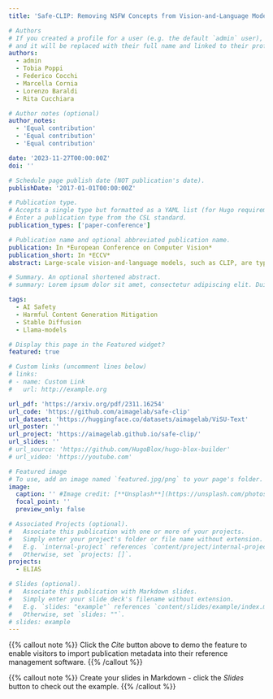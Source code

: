 ```yaml
---
title: 'Safe-CLIP: Removing NSFW Concepts from Vision-and-Language Models'

# Authors
# If you created a profile for a user (e.g. the default `admin` user), write the username (folder name) here
# and it will be replaced with their full name and linked to their profile.
authors:
  - admin
  - Tobia Poppi
  - Federico Cocchi
  - Marcella Cornia
  - Lorenzo Baraldi
  - Rita Cucchiara

# Author notes (optional)
author_notes:
  - 'Equal contribution'
  - 'Equal contribution'
  - 'Equal contribution'

date: '2023-11-27T00:00:00Z'
doi: ''

# Schedule page publish date (NOT publication's date).
publishDate: '2017-01-01T00:00:00Z'

# Publication type.
# Accepts a single type but formatted as a YAML list (for Hugo requirements).
# Enter a publication type from the CSL standard.
publication_types: ['paper-conference']

# Publication name and optional abbreviated publication name.
publication: In *European Conference on Computer Vision*
publication_short: In *ECCV*
abstract: Large-scale vision-and-language models, such as CLIP, are typically trained on web-scale data, which can introduce inappropriate content and lead to the development of unsafe and biased behavior. This, in turn, hampers their applicability in sensitive and trustworthy contexts and could raise significant concerns in their adoption. Our research introduces a novel approach to enhancing the safety of vision-and-language models by diminishing their sensitivity to NSFW (not safe for work) inputs. In particular, our methodology seeks to sever "toxic" linguistic and visual concepts, unlearning the linkage between unsafe linguistic or visual items and unsafe regions of the embedding space. We show how this can be done by fine-tuning a CLIP model on synthetic data obtained from a large language model trained to convert between safe and unsafe sentences, and a text-to-image generator. We conduct extensive experiments on the resulting embedding space for cross-modal retrieval, text-to-image, and image-to-text generation, where we show that our model can be remarkably employed with pre-trained generative models. Our source code and trained models are available at this https URL.

# Summary. An optional shortened abstract.
# summary: Lorem ipsum dolor sit amet, consectetur adipiscing elit. Duis posuere tellus ac convallis placerat. Proin tincidunt magna sed ex sollicitudin condimentum.

tags:
  - AI Safety
  - Harmful Content Generation Mitigation
  - Stable Diffusion
  - Llama-models

# Display this page in the Featured widget?
featured: true

# Custom links (uncomment lines below)
# links:
# - name: Custom Link
#   url: http://example.org

url_pdf: 'https://arxiv.org/pdf/2311.16254'
url_code: 'https://github.com/aimagelab/safe-clip'
url_dataset: 'https://huggingface.co/datasets/aimagelab/ViSU-Text'
url_poster: ''
url_project: 'https://aimagelab.github.io/safe-clip/'
url_slides: ''
# url_source: 'https://github.com/HugoBlox/hugo-blox-builder'
# url_video: 'https://youtube.com'

# Featured image
# To use, add an image named `featured.jpg/png` to your page's folder.
image:
  caption: '' #Image credit: [**Unsplash**](https://unsplash.com/photos/pLCdAaMFLTE)'
  focal_point: ''
  preview_only: false

# Associated Projects (optional).
#   Associate this publication with one or more of your projects.
#   Simply enter your project's folder or file name without extension.
#   E.g. `internal-project` references `content/project/internal-project/index.md`.
#   Otherwise, set `projects: []`.
projects:
  - ELIAS

# Slides (optional).
#   Associate this publication with Markdown slides.
#   Simply enter your slide deck's filename without extension.
#   E.g. `slides: "example"` references `content/slides/example/index.md`.
#   Otherwise, set `slides: ""`.
# slides: example
---
```


{{% callout note %}}
Click the _Cite_ button above to demo the feature to enable visitors to import publication metadata into their reference management software.
{{% /callout %}}

{{% callout note %}}
Create your slides in Markdown - click the _Slides_ button to check out the example.
{{% /callout %}}

<!-- Add the publication's **full text** or **supplementary notes** here. You can use rich formatting such as including [code, math, and images](https://docs.hugoblox.com/content/writing-markdown-latex/). -->
